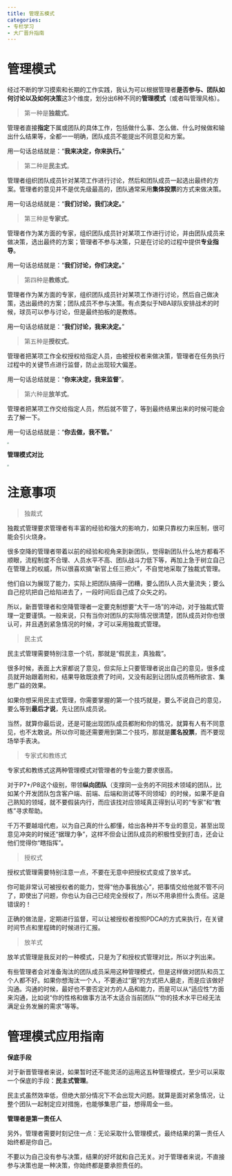 ```yaml
---
title: 管理五模式
categories: 
- 专栏学习
- 大厂晋升指南
---
```


# 管理模式

经过不断的学习摸索和长期的工作实践，我认为可以根据管理者**是否参与、团队如何讨论以及如何决策**这3个维度，划分出6种不同的**管理模式**（或者叫管理风格）。

> 第一种是**独裁式**。

管理者直接**指定**下属或团队的具体工作，包括做什么事、怎么做、什么时候做和输出什么结果等，全都一一明确，团队成员不能提出不同意见和方案。

用一句话总结就是：“**我来决定，你来执行。**”

> 第二种是**民主式**。

管理者组织团队成员针对某项工作进行讨论，然后和团队成员一起选出最终的方案。管理者的意见并不是优先级最高的，团队通常采用**集体投票**的方式来做决策。

用一句话总结就是：“**我们讨论，我们决定。**”

> 第三种是**专家式**。

管理者作为某方面的专家，组织团队成员针对某项工作进行讨论，并由团队成员来做决策，选出最终的方案；管理者不参与决策，只是在讨论的过程中提供**专业指导**。

用一句话总结就是：“**我们讨论，你们决定。**”

> 第四种是**教练式**。

管理者作为某方面的专家，组织团队成员针对某项工作进行讨论，然后自己做决策，选出最终的方案；团队成员不参与决策。有点类似于NBA球队安排战术的时候，球员可以参与讨论，但是最终拍板的是教练。

用一句话总结就是：“**我们讨论，我来决定。**”

> 第五种是**授权式**。

管理者把某项工作全权授权给指定人员，由被授权者来做决策，管理者在任务执行过程中的关键节点进行监督，防止出现较大偏差。

用一句话总结就是：“**你来决定，我来监督**”。

> 第六种是**放羊式**。

管理者把某项工作交给指定人员，然后就不管了，等到最终结果出来的时候可能会去了解一下。

用一句话总结就是：“**你去做，我不管。**”

<img src="https://img-blog.csdnimg.cn/82eda90f355f44229d35bb24be2c52f2.png" style="zoom:25%;" />

**管理模式对比**

<img src="https://img-blog.csdnimg.cn/af73bdafc47d42a0a927560b597e4caa.png" style="zoom:25%;" />

# 注意事项

> 独裁式

独裁式管理要求管理者有丰富的经验和强大的影响力，如果只靠权力来压制，很可能会引火烧身。

很多空降的管理者带着以前的经验和视角来到新团队，觉得新团队什么地方都看不顺眼，流程制度不合理、人员水平不高、团队战斗力低下等，再加上急于树立自己在管理上的权威，所以很喜欢搞“新官上任三把火”，不自觉地采取了独裁式管理。

他们自以为展现了能力，实际上把团队搞得一团糟，要么团队人员大量流失；要么自己挖坑把自己给陷进去了，一段时间后自己成了众矢之的。

所以，新晋管理者和空降管理者一定要克制想要“大干一场”的冲动，对于独裁式管理一定要谨慎。一般来说，只有当你对团队的实际情况很清楚，团队成员对你也很认可，并且遇到紧急情况的时候，才可以采用独裁式管理。

> 民主式

民主式管理需要特别注意一个坑，那就是“假民主，真独裁”。

很多时候，表面上大家都说了意见，但实际上只要管理者说出自己的意见，很多成员就开始跟着附和，结果导致既浪费了时间，又没有起到让团队成员畅所欲言、集思广益的效果。

如果你想采用民主式管理，你需要掌握的第一个技巧就是，要么不说自己的意见，要么等到**最后才说**，先让团队成员说。

当然，就算你最后说，还是可能出现团队成员都附和你的情况，就算有人有不同意见，也不太敢说。所以你可能还需要用到第二个技巧，那就是**匿名投票**，而不要现场举手表决。

> 专家式和教练式

专家式和教练式这两种管理模式对管理者的专业能力要求很高。

对于P7+/P8这个级别，带领**纵向团队**（支撑同一业务的不同技术领域的团队，比如某个开发团队包含客户端、前端、后端和测试等不同领域）的时候，如果不是自己熟知的领域，就不要假装内行，而应该找对应领域真正得到认可的“专家”和“教练”寻求帮助。

千万不要越俎代庖，以为自己真的什么都懂，给出各种并不专业的意见，甚至出现意见冲突的时候还“据理力争”，这样不但会让团队成员的积极性受到打击，还会让他们觉得你“瞎指挥”。

> 授权式

授权式管理需要特别注意一点，不要在无意中把授权式变成了放羊式。

你可能非常认可被授权者的能力，觉得“他办事我放心”，把事情交给他就不管不问了，即使出了问题，你也认为自己已经完全授权了，所以不用承担什么责任。这是错误的！

正确的做法是，定期进行监督，可以让被授权者按照PDCA的方式来执行，在关键时间节点和里程碑的时候进行汇报。

> 放羊式

放羊式管理是我反对的一种模式，只是为了和授权式管理对比，所以才列出来。

有些管理者会对准备淘汰的团队成员采用这种管理模式，但是这样做对团队和员工个人都不好。如果你想淘汰一个人，不要通过“磨”的方式把人磨走，而是应该做好沟通。沟通的时候，最好也不要否定对方的人品和能力，而是可以从“适应性”方面来沟通，比如说“你的性格和做事方法不太适合当前团队”“你的技术水平已经无法满足业务发展的需求”等等。

# 管理模式应用指南

**保底手段**

对于新晋管理者来说，如果暂时还不能灵活的运用这五种管理模式，至少可以采取一个保底的手段：**民主式管理**。

民主式虽然效率低，但绝大部分情况下不会出现大问题。就算是面对紧急情况，让整个团队一起制定应对措施，也能够集思广益，想得周全一些。

**管理者是第一责任人**

另外，管理者需要时刻记住一点：无论采取什么管理模式，最终结果的第一责任人始终都是你自己。

不要以为自己没有参与决策，结果的好坏就和自己无关。对于管理者来说，不直接参与决策也是一种决策，你始终都是要承担责任的。
